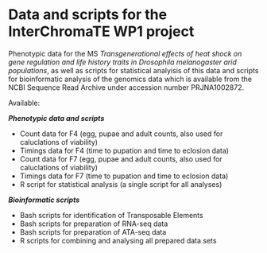 # Data and scripts for the InterChromaTE WP1 project
Phenotypic data for the MS _Transgenerational effects of heat shock on gene regulation and life history traits in Drosophila melanogaster arid populations_, as well as scripts for statistical analyisis of this data and scripts for bioinformatic analysis of the genomics data which is available from the NCBI Sequence Read Archive under accession number PRJNA1002872.

Available:

**_Phenotypic data and scripts_**
* Count data for F4 (egg, pupae and adult counts, also used for caluclations of viability)
* Timings data for F4 (time to pupation and time to eclosion data)
* Count data for F7 (egg, pupae and adult counts, also used for caluclations of viability)
* Timings data for F7 (time to pupation and time to eclosion data)
* R script for statistical analysis (a single script for all analyses)

**_Bioinformatic scripts_**
* Bash scripts for identification of Transposable Elements
* Bash scripts for preparation of RNA-seq data
* Bash scripts for preparation of ATA-seq data
* R scripts for combining and analysing all prepared data sets

